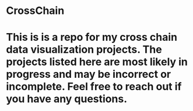 # CrossChain
# This is is a repo for my cross chain data visualization projects. The projects listed here are most likely in progress and may be incorrect or incomplete. Feel free to reach out if you have any questions. 
